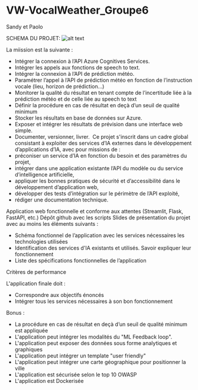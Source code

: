 # VW-VocalWeather_Groupe6
Sandy et Paolo

SCHEMA DU PROJET:
![alt text](https://github.com/[ApologosPM]/[VW-VocalWeather_Groupe6]/blob/[paolo]/schemaprojet.png?raw=true)

La miission est la suivante :
- Intégrer la connexion à l’API Azure Cognitives Services.
- Intégrer les appels aux fonctions de speech to text.
- Intégrer la connexion à l’API de prédiction météo.
- Paramétrer l’appel à l’API de prédiction météo en fonction de l’instruction vocale (lieu, horizon de prédiction…)
- Monitorer la qualité du résultat en tenant compte de l’incertitude liée à la prédiction météo et de celle liée au speech to text
- Définir la procédure en cas de résultat en deçà d’un seuil de qualité minimum
- Stocker les résultats en base de données sur Azure.
- Exposer et intégrer les résultats de prévision dans une interface web simple.
- Documenter, versionner, livrer.
​
Ce projet s'inscrit dans un cadre global consistant à exploiter des services d’IA externes dans le développement d’applications d’IA, avec pour missions de :
- préconiser un service d’IA en fonction du besoin et des paramètres du projet,
- intégrer dans une application existante l’API du modèle ou du service d’intelligence artificielle,
- appliquer les bonnes pratiques de sécurité et d’accessibilité dans le développement d’application web,
- développer des tests d’intégration sur le périmètre de l’API exploité,
- rédiger une documentation technique.

Application web fonctionnelle et conforme aux attentes (Streamlit, Flask, FastAPI, etc.)
Dépôt github avec les scripts 
Slides de présentation du projet avec au moins les éléments suivants :
- Schéma fonctionnel de l’application avec les services nécessaires les technologies utilisées
- Identification des services d'IA existants et utilisés. Savoir expliquer leur fonctionnement
- Liste des spécifications fonctionnelles de l’application

Critères de performance

L'application finale doit :
- Correspondre aux objectifs énoncés
- Intégrer tous les services nécessaires à son bon fonctionnement

Bonus :
- La procédure en cas de résultat en deçà d’un seuil de qualité minimum est appliquée
- L'application peut intégrer les modalités du "ML Feedback loop".
- L'application peut exposer des données sous forme analytiques et graphiques
- L'application peut intégrer un template "user friendly"
- L'application peut intégrer une carte géographique pour positionner la ville
- L'application est sécurisée selon le top 10 OWASP
- L'application est Dockerisée
